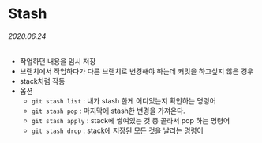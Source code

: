 # Stash

###### 2020.06.24

- 작업하던 내용을 임시 저장
- 브랜치에서 작업하다가 다른 브랜치로 변경해야 하는데 커밋을 하고싶지 않은 경우
- stack처럼 작동
- 옵션
  - `git stash list` : 내가 stash 한게 어디있는지 확인하는 명령어
  - `git stash pop` : 마지막에 stash한 변경을 가져온다.
  - `git stash apply` : stack에 쌓여있는 것 중 골라서 pop 하는 명령어
  - `git stash drop` : stack에 저장된 모든 것을 날리는 명령어